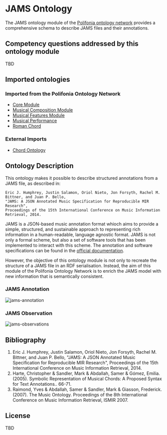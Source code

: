 # JAMS Ontology
The JAMS ontology module of the [Polifonia ontology network](https://github.com/polifonia-project/ontology-network) provides a comprehensive schema to describe JAMS files and their annotations.

## Competency questions addressed by this ontology module

TBD

## Imported ontologies
### Imported from the Polifonia Ontology Network

- [Core Module](https://github.com/polifonia-project/core-ontology/)
- [Musical Composition Module](https://github.com/polifonia-project/musical-composition-ontology/)
- [Musical Features Module](https://github.com/polifonia-project/musical-features-ontology/)
- [Musical Performance](https://github.com/polifonia-project/musical-performance-ontology/)
- [Roman Chord](https://github.com/polifonia-project/roman-chord-ontology/)

### External Imports
- [Chord Ontology](http://motools.sourceforge.net/chord_draft_1/chord.html)

## Ontology Description

This ontology makes it possible to describe structured annotations from a JAMS file, as described in:

```
Eric J. Humphrey, Justin Salamon, Oriol Nieto, Jon Forsyth, Rachel M. Bittner, and Juan P. Bello, 
"JAMS: A JSON Annotated Music Specification for Reproducible MIR Research", 
Proceedings of the 15th International Conference on Music Information Retrieval, 2014.
``` 

JAMS is a JSON-based music annotation format whioch aims to provide a simple, structured, and sustainable approach to representing rich information in a human-readable, language agnostic format.
JAMS is not only a formal scheme, but also a set of software tools that has been implemented to interact with this scheme. The annotation and software specifications can be found in the [official documentation](https://jams.readthedocs.io/en/stable/).

However, the objective of this ontology module is not only to recreate the structure of a JAMS file in an RDF serialisation. Instead, the aim of this module of the Polifonia Ontology Network is to enrich the JAMS model with new information that is semantically consistent. 

### JAMS Annotation
![jams-annotation](https://user-images.githubusercontent.com/44606182/173377852-6a07e415-ae5d-4af9-aef6-5e52f15b4645.png)

### JAMS Observation
![jams-observations](https://user-images.githubusercontent.com/44606182/173377824-0776045e-a02f-4e6d-add2-9aa23d2f5cf0.png)

## Bibliography

1. Eric J. Humphrey, Justin Salamon, Oriol Nieto, Jon Forsyth, Rachel M. Bittner, and Juan P. Bello, 
"JAMS: A JSON Annotated Music Specification for Reproducible MIR Research", 
Proceedings of the 15th International Conference on Music Information Retrieval, 2014.
2. Harte, Christopher & Sandler, Mark & Abdallah, Samer & Gómez, Emilia. (2005). Symbolic Representation of Musical Chords: A Proposed Syntax for Text Annotations.. 66-71. 
3. Raimond, Yves & Abdallah, Samer & Sandler, Mark & Giasson, Frederick. (2007). The Music Ontology. Proceedings of the 8th International Conference on Music Information Retrieval, ISMIR 2007. 

## License

TBD
